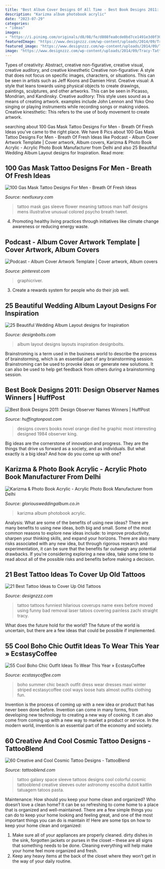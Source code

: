 ```yaml
---
title: "Best Album Cover Designs Of All Time - Best Book Designs 2011: Design Observer Names Winners"
description: "Karizma album photobook acrylic"
date: "2023-07-29"
categories:
- "ideas"
images:
- "https://i.pinimg.com/originals/d8/08/fe/d808fea0cde0bd7ce1491e3d0f30fc81.jpg"
featuredImage: "https://www.designzzz.com/wp-content/uploads/2014/09/Tracy-Tattoo.jpg"
featured_image: "https://www.designzzz.com/wp-content/uploads/2014/09/Tracy-Tattoo.jpg"
image: "https://www.designzzz.com/wp-content/uploads/2014/09/Tracy-Tattoo.jpg"
---
```



Types of creativity: Abstract, creative non-figurative, creative visual, creative auditory, and creative kinesthetic
Creative non-figurative: A style that does not focus on specific images, characters, or situations. This can be seen in artists such as Jeff Koons and Damien Hirst. Creative visual: A style that leans towards using physical objects to create drawings, paintings, sculptures, and other artworks. This can be seen in Picasso, Mondrian, and Kandinsky. Creative auditory: This style uses sound as a means of creating artwork. examples include John Lennon and Yoko Ono singing or playing instruments while recording songs or making videos. Creative kinesthetic: This refers to the use of body movement to create artwork.

	

		
searching about 100 Gas Mask Tattoo Designs For Men - Breath Of Fresh Ideas you've came to the right place. We have 8 Pics about 100 Gas Mask Tattoo Designs For Men - Breath Of Fresh Ideas like Podcast - Album Cover Artwork Template | Cover artwork, Album covers, Karizma &amp; Photo Book Acrylic - Acrylic Photo Book Manufacturer from Delhi and also 25 Beautiful Wedding Album Layout designs for Inspiration. Read more:
		
    
## 100 Gas Mask Tattoo Designs For Men - Breath Of Fresh Ideas

<img loading=lazy src="http://nextluxury.com/wp-content/uploads/white-ink-flower-with-orange-center-mens-half-sleeve-gas-mask-tattoos.jpg" onerror="this.onerror=null;this.src='https://tse3.mm.bing.net/th?id=OIP.Rec41G5hhQOd-rRfj67gcQAAAA&amp;pid=15.1';" alt="100 Gas Mask Tattoo Designs For Men - Breath Of Fresh Ideas">

_Source: nextluxury.com_

>tattoo mask gas sleeve flower meaning tattoos man half designs mens illustrative unusual colored psycho breath tweet. 

	

4. Promoting healthy living practices through initiatives like climate change awareness or reducing energy waste. 

    
## Podcast - Album Cover Artwork Template | Cover Artwork, Album Covers

<img loading=lazy src="https://i.pinimg.com/originals/d8/08/fe/d808fea0cde0bd7ce1491e3d0f30fc81.jpg" onerror="this.onerror=null;this.src='https://tse3.mm.bing.net/th?id=OIP.fJnH19s1T6loBr7Wvbn4OAHaRo&amp;pid=15.1';" alt="Podcast - Album Cover Artwork Template | Cover artwork, Album covers">

_Source: pinterest.com_

>graphicriver. 

	

3. Create a rewards system for people who do their job well.

    
## 25 Beautiful Wedding Album Layout Designs For Inspiration

<img loading=lazy src="https://www.designbolts.com/wp-content/uploads/2017/03/Wedding-Album-Design-Layouts-7.jpg" onerror="this.onerror=null;this.src='https://tse1.mm.bing.net/th?id=OIP.HdtaJy1VcAWHIJdYK2VC5gHaED&amp;pid=15.1';" alt="25 Beautiful Wedding Album Layout designs for Inspiration">

_Source: designbolts.com_

>album layout designs layouts inspiration designbolts. 

	

Brainstroming is a term used in the business world to describe the process of brainstorming, which is an essential part of any brainstorming session. Brainstroming can be used to provoke ideas or generate new solutions. It can also be used to help get feedback from others during a brainstorming session.

    
## Best Book Designs 2011: Design Observer Names Winners | HuffPost

<img loading=lazy src="http://i.huffpost.com/gen/798341/images/o-BEST-BOOK-COVERS-facebook.jpg" onerror="this.onerror=null;this.src='https://tse3.mm.bing.net/th?id=OIP.J5IYGxhcDo7fWViFf8Mw_gHaLG&amp;pid=15.1';" alt="Best Book Designs 2011: Design Observer Names Winners | HuffPost">

_Source: huffingtonpost.com_

>designs covers books novel orange died he graphic most interesting designed 1984 observer king. 

	

Big ideas are the cornerstone of innovation and progress. They are the things that drive us forward as a society, and as individuals. But what exactly is a big idea? And how do you come up with one?

    
## Karizma &amp; Photo Book Acrylic - Acrylic Photo Book Manufacturer From Delhi

<img loading=lazy src="https://5.imimg.com/data5/TG/AE/MY-2500257/karizma-album-500x500.jpg" onerror="this.onerror=null;this.src='https://tse2.mm.bing.net/th?id=OIP.A6PcW5UYZ7kmuw9ObBsY1QHaHa&amp;pid=15.1';" alt="Karizma &amp; Photo Book Acrylic - Acrylic Photo Book Manufacturer from Delhi">

_Source: gloriousweddingalbum.co.in_

>karizma album photobook acrylic. 

	

Analysis: What are some of the benefits of using new ideas?
There are many benefits to using new ideas, both big and small. Some of the most common reasons to explore new ideas include: to improve productivity, sharpen your thinking skills, and expand your horizons. There are also many risks associated with any new idea, but through rigorous research and experimentation, it can be sure that the benefits far outweigh any potential drawbacks. If you're considering exploring a new idea, take some time to read about all of the possible risks and benefits before making a decision.

    
## 21 Best Tattoo Ideas To Cover Up Old Tattoos

<img loading=lazy src="https://www.designzzz.com/wp-content/uploads/2014/09/Tracy-Tattoo.jpg" onerror="this.onerror=null;this.src='https://tse4.mm.bing.net/th?id=OIP.wn1anUdmBGveCYv-YEy1nQAAAA&amp;pid=15.1';" alt="21 Best Tattoo Ideas to Cover Up Old Tattoos">

_Source: designzzz.com_

>tattoo tattoos funniest hilarious coverups name exes before moved using funny bad removal laser tatoos covering painless zachi straight tracy. 

	

What does the future hold for the world?
The future of the world is uncertain, but there are a few ideas that could be possible if implemented.

    
## 55 Cool Boho Chic Outfit Ideas To Wear This Year » EcstasyCoffee

<img loading=lazy src="https://i2.wp.com/www.ecstasycoffee.com/wp-content/uploads/2016/11/Beach-Outfit20.jpg?resize=640%2C960" onerror="this.onerror=null;this.src='https://tse2.mm.bing.net/th?id=OIP.AVTsdFe0lSozr2XIVz6lDgHaLH&amp;pid=15.1';" alt="55 Cool Boho Chic Outfit Ideas To Wear This Year » EcstasyCoffee">

_Source: ecstasycoffee.com_

>boho summer chic beach outfit dress wear dresses maxi winter striped ecstasycoffee cool ways loose hats almost outfits clothing fun. 

	

Invention is the process of coming up with a new idea or product that has never been done before. Invention can come in many forms, from developing new technology to creating a new way of cooking. It can also come from coming up with a new way to market a product or service. In the modern world, invention is an essential part of the economy and society.

    
## 60 Creative And Cool Cosmic Tattoo Designs - TattooBlend

<img loading=lazy src="https://tattooblend.com/wp-content/uploads/2017/02/15-2.jpg" onerror="this.onerror=null;this.src='https://tse2.mm.bing.net/th?id=OIP.O1MqoaAJcfK7h6TdevGyXgAAAA&amp;pid=15.1';" alt="60 Creative and Cool Cosmic Tattoo Designs - TattooBlend">

_Source: tattooblend.com_

>tattoo galaxy space sleeve tattoos designs cool colorful cosmic tattooblend creative sleeves outer astronomy escolha dutoit kaitlin tatuagem tatoos pasta. 

	

Maintenance: How should you keep your home clean and organized?
Who doesn’t love a clean home? It can be so refreshing to come home to a place that is organized and well-maintained. There are a few simple things you can do to keep your home looking and feeling great, and one of the most important things you can do is maintain it! Here are some tips on how to keep your home clean and organized: 
1. Make sure all of your appliances are properly cleaned. dirty dishes in the sink, forgotten jackets or purses in the closet – these are all signs that something needs to be done. Cleaning everything will help make your home feel more organized and fresh. 
2. Keep any heavy items at the back of the closet where they won’t get in the way of your daily routine.

